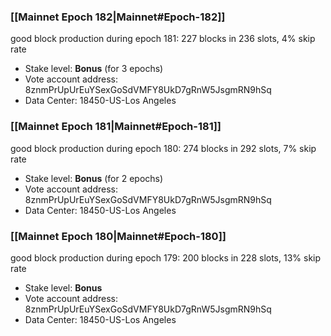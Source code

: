 ### [[Mainnet Epoch 182|Mainnet#Epoch-182]]
good block production during epoch 181: 227 blocks in 236 slots, 4% skip rate
* Stake level: **Bonus** (for 3 epochs)
* Vote account address: 8znmPrUpUrEuYSexGoSdVMFY8UkD7gRnW5JsgmRN9hSq
* Data Center: 18450-US-Los Angeles
### [[Mainnet Epoch 181|Mainnet#Epoch-181]]
good block production during epoch 180: 274 blocks in 292 slots, 7% skip rate
* Stake level: **Bonus** (for 2 epochs)
* Vote account address: 8znmPrUpUrEuYSexGoSdVMFY8UkD7gRnW5JsgmRN9hSq
* Data Center: 18450-US-Los Angeles
### [[Mainnet Epoch 180|Mainnet#Epoch-180]]
good block production during epoch 179: 200 blocks in 228 slots, 13% skip rate
* Stake level: **Bonus**
* Vote account address: 8znmPrUpUrEuYSexGoSdVMFY8UkD7gRnW5JsgmRN9hSq
* Data Center: 18450-US-Los Angeles